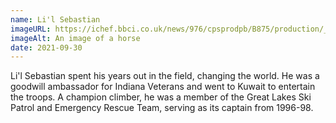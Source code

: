 ```yaml
---
name: Li'l Sebastian
imageURL: https://ichef.bbci.co.uk/news/976/cpsprodpb/B875/production/_102512274_gettyimages-518360318.jpg
imageAlt: An image of a horse
date: 2021-09-30
---
```


Li'l Sebastian spent his years out in the field, changing the world. He was a goodwill ambassador for Indiana Veterans and went to Kuwait to entertain the troops. A champion climber, he was a member of the Great Lakes Ski Patrol and Emergency Rescue Team, serving as its captain from 1996-98.
